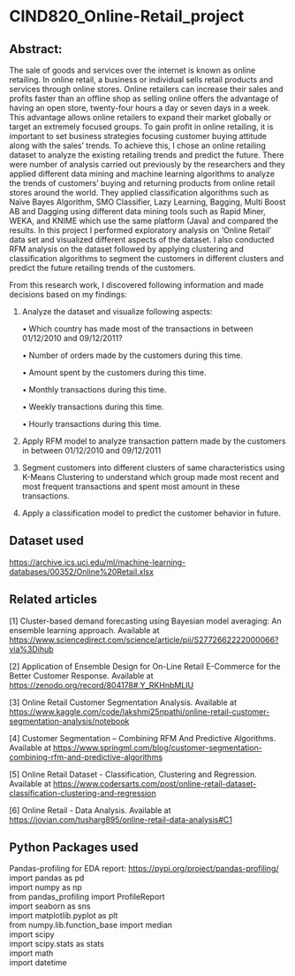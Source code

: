 # CIND820_Online-Retail_project

## Abstract:

The sale of goods and services over the internet is known as online retailing. In online retail, a business or individual sells retail products and services through online stores. Online retailers can increase their sales and profits faster than an offline shop as selling online offers the advantage of having an open store, twenty-four hours a day or seven days in a week. This advantage allows online retailers to expand their market globally or target an extremely focused groups. To gain profit in online retailing, it is important to set business strategies focusing customer buying attitude along with the sales’ trends. To achieve this, I chose an online retailing dataset to analyze the existing retailing trends and predict the future. There were number of analysis carried out previously by the researchers and they applied different data mining and machine learning algorithms to analyze the trends of customers’ buying and returning products from online retail stores around the world. They applied classification algorithms such as Naïve Bayes Algorithm, SMO Classifier, Lazy Learning, Bagging, Multi Boost AB and Dagging using different data mining tools such as Rapid Miner, WEKA, and KNIME which use the same platform (Java) and compared the results. In this project I performed exploratory analysis on ‘Online Retail’ data set and visualized different aspects of the dataset. I also conducted RFM analysis on the dataset followed by applying clustering and classification algorithms to segment the customers in different clusters and predict the future retailing trends of the customers. 

From this research work, I discovered following information and made decisions based on my findings:
1.	Analyze the dataset and visualize following aspects:

      •	Which country has made most of the transactions in between 01/12/2010 and 09/12/2011?

      •	Number of orders made by the customers during this time.

      •	Amount spent by the customers during this time.

      •	Monthly transactions during this time.

      •	Weekly transactions during this time.

      •	Hourly transactions during this time.

2.	Apply RFM model to analyze transaction pattern made by the customers in between 01/12/2010 and 09/12/2011
3.	Segment customers into different clusters of same characteristics using K-Means Clustering to understand which group made most recent and most frequent transactions and spent most amount in these transactions.
4.	Apply a classification model to predict the customer behavior in future. 


## Dataset used
https://archive.ics.uci.edu/ml/machine-learning-databases/00352/Online%20Retail.xlsx

## Related articles

[1] Cluster-based demand forecasting using Bayesian 
model averaging: An ensemble learning approach. Available at 
https://www.sciencedirect.com/science/article/pii/S2772662222000066?via%3Dihub

[2] Application of 
Ensemble Design for On-Line Retail E-Commerce for the Better Customer Response. 
Available at https://zenodo.org/record/804178#.Y_RKHnbMLIU

[3] Online Retail Customer Segmentation Analysis. Available at 
https://www.kaggle.com/code/lakshmi25npathi/online-retail-customer-segmentation-analysis/notebook

[4] Customer Segmentation – Combining RFM And Predictive Algorithms. Available at 
https://www.springml.com/blog/customer-segmentation-combining-rfm-and-predictive-algorithms

[5] Online Retail Dataset - Classification, Clustering and Regression. 
Available at https://www.codersarts.com/post/online-retail-dataset-classification-clustering-and-regression

[6] Online Retail - Data Analysis. Available at 
https://jovian.com/tusharg895/online-retail-data-analysis#C1



## Python Packages used
Pandas-profiling for EDA report: https://pypi.org/project/pandas-profiling/   
import pandas as pd  
import numpy as np  
from pandas_profiling import ProfileReport  
import seaborn as sns  
import matplotlib.pyplot as plt  
from numpy.lib.function_base import median    
import scipy    
import scipy.stats as stats    
import math    
import datetime
